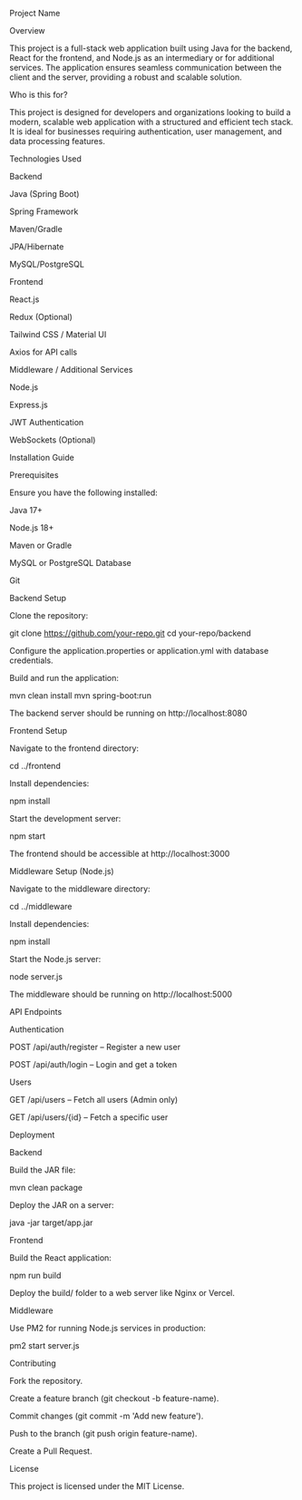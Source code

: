 Project Name

Overview

This project is a full-stack web application built using Java for the backend, React for the frontend, and Node.js as an intermediary or for additional services. The application ensures seamless communication between the client and the server, providing a robust and scalable solution.

Who is this for?

This project is designed for developers and organizations looking to build a modern, scalable web application with a structured and efficient tech stack. It is ideal for businesses requiring authentication, user management, and data processing features.

Technologies Used

Backend

Java (Spring Boot)

Spring Framework

Maven/Gradle

JPA/Hibernate

MySQL/PostgreSQL

Frontend

React.js

Redux (Optional)

Tailwind CSS / Material UI

Axios for API calls

Middleware / Additional Services

Node.js

Express.js

JWT Authentication

WebSockets (Optional)

Installation Guide

Prerequisites

Ensure you have the following installed:

Java 17+

Node.js 18+

Maven or Gradle

MySQL or PostgreSQL Database

Git

Backend Setup

Clone the repository:

git clone https://github.com/your-repo.git
cd your-repo/backend

Configure the application.properties or application.yml with database credentials.

Build and run the application:

mvn clean install
mvn spring-boot:run

The backend server should be running on http://localhost:8080

Frontend Setup

Navigate to the frontend directory:

cd ../frontend

Install dependencies:

npm install

Start the development server:

npm start

The frontend should be accessible at http://localhost:3000

Middleware Setup (Node.js)

Navigate to the middleware directory:

cd ../middleware

Install dependencies:

npm install

Start the Node.js server:

node server.js

The middleware should be running on http://localhost:5000

API Endpoints

Authentication

POST /api/auth/register – Register a new user

POST /api/auth/login – Login and get a token

Users

GET /api/users – Fetch all users (Admin only)

GET /api/users/{id} – Fetch a specific user

Deployment

Backend

Build the JAR file:

mvn clean package

Deploy the JAR on a server:

java -jar target/app.jar

Frontend

Build the React application:

npm run build

Deploy the build/ folder to a web server like Nginx or Vercel.

Middleware

Use PM2 for running Node.js services in production:

pm2 start server.js

Contributing

Fork the repository.

Create a feature branch (git checkout -b feature-name).

Commit changes (git commit -m 'Add new feature').

Push to the branch (git push origin feature-name).

Create a Pull Request.

License

This project is licensed under the MIT License.
